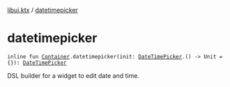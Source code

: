 [libui.ktx](index.md) / [datetimepicker](./datetimepicker.md)

# datetimepicker

`inline fun `[`Container`](-container/index.md)`.datetimepicker(init: `[`DateTimePicker`](-date-time-picker/index.md)`.() -> Unit = {}): `[`DateTimePicker`](-date-time-picker/index.md)

DSL builder for a widget to edit date and time.

